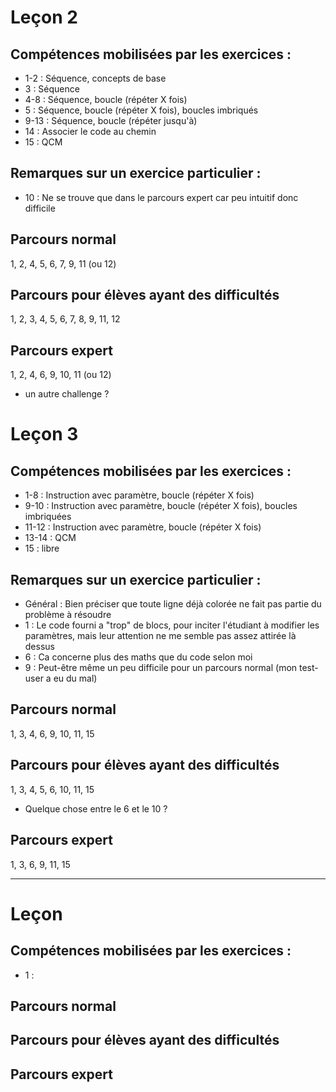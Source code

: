 # Leçon 2
## Compétences mobilisées par les exercices :
- 1-2 : Séquence, concepts de base
- 3 : Séquence
- 4-8 : Séquence, boucle (répéter X fois)
- 5 : Séquence, boucle (répéter X fois), boucles imbriqués
- 9-13 : Séquence, boucle (répéter jusqu'à)
- 14 : Associer le code au chemin
- 15 : QCM

## Remarques sur un exercice particulier :
- 10 : Ne se trouve que dans le parcours expert car peu intuitif donc difficile

## Parcours normal
1, 2, 4, 5, 6, 7, 9, 11 (ou 12)

## Parcours pour élèves ayant des difficultés
1, 2, 3, 4, 5, 6, 7, 8, 9, 11, 12

## Parcours expert 
1, 2, 4, 6, 9, 10, 11 (ou 12)
+ un autre challenge ?

# Leçon 3
## Compétences mobilisées par les exercices :
- 1-8 : Instruction avec paramètre, boucle (répéter X fois)
- 9-10 : Instruction avec paramètre, boucle (répéter X fois), boucles imbriquées
- 11-12 : Instruction avec paramètre, boucle (répéter X fois)
- 13-14 : QCM
- 15 : libre

## Remarques sur un exercice particulier :
- Général : Bien préciser que toute ligne déjà colorée ne fait pas partie du problème à résoudre
- 1 : Le code fourni a "trop" de blocs, pour inciter l'étudiant à modifier les paramètres, mais leur attention ne me semble pas assez attirée là dessus
- 6 : Ca concerne plus des maths que du code selon moi
- 9 : Peut-être même un peu difficile pour un parcours normal (mon test-user a eu du mal)

## Parcours normal
1, 3, 4, 6, 9, 10, 11, 15

## Parcours pour élèves ayant des difficultés
1, 3, 4, 5, 6, 10, 11, 15
+ Quelque chose entre le 6 et le 10 ?

## Parcours expert 
1, 3, 6, 9, 11, 15




_______
# Leçon 
## Compétences mobilisées par les exercices :
- 1 :

## Parcours normal

## Parcours pour élèves ayant des difficultés

## Parcours expert 